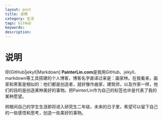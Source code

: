 ```yaml
---
layout: post
title: 说明
category: 生活
tags: GitHub
keywords: 
description: 
---
```


# 说明

@[GitHub|jekyll|Markdown]
**PainterLin.com**是我用GitHub、jekyll、markdown等工具搭建的个人博客，博客名字直译过来是：画家林。在我看来，画家和黑客是相似的：他们都是创造者，就好像作曲家，建筑师，以及作家一样，他们的目的是创造某种美好的事物。把PainterLin作为自己的标签也许是代表了我的某种愿望。

转眼间自己的学生生涯即将进入研究生二年级，未来的日子里，希望可以留下自己的一些感悟和思考，创造一些美好的事物。
 


